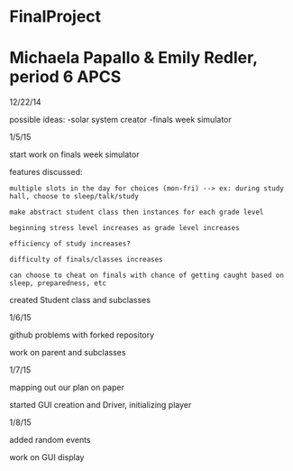 FinalProject
============

Michaela Papallo &amp; Emily Redler, period 6 APCS
============

12/22/14

possible ideas:
-solar system creator
-finals week simulator

1/5/15

start work on finals week simulator

features discussed:

    multiple slots in the day for choices (mon-fri) --> ex: during study hall, choose to sleep/talk/study
    
    make abstract student class then instances for each grade level
    
    beginning stress level increases as grade level increases
    
    efficiency of study increases?
    
    difficulty of finals/classes increases
    
    can choose to cheat on finals with chance of getting caught based on sleep, preparedness, etc

created Student class and subclasses

1/6/15

github problems with forked repository

work on parent and subclasses

1/7/15

mapping out our plan on paper

started GUI creation and Driver, initializing player

1/8/15

added random events 

work on GUI display



